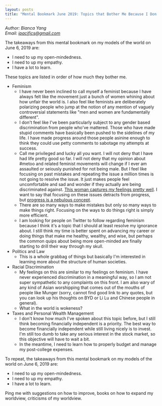 ```yaml
---
layout: posts
title: "Mental Bookmark June 2019: Topics that Bother Me Because I Don't Know Much About Them"
---
```

*Author: Bianca Yang*<br>
*Email: <a href="mailto:ipacifics@gmail.com?subject=Hello from the XDRT Blog">ipacifics@gmail.com</a>*<br>


The takeaways from this mental bookmark on my models of the world on June 6, 2019 are: 
* I need to up my open-mindedness. 
* I need to up my empathy. 
* I have a lot to learn. 

These topics are listed in order of how much they bother me.
* Feminism 
  * I have never been inclined to call myself a feminist because I have always felt like the 
    movement just a bunch of women whining about how unfair the world is. I also feel like 
    feminists are deliberately polarizing people who jump at the notion of any mention of vaguely 
    controversial statements like "men and women are fundamentally different". 
  * I don't feel like I've been particularly subject to any gender based discrimination from 
    people who've mattered. Those who have made stupid comments have basically been pushed to the 
    sidelines of my life. I have made progress around those people asinine enough to think they 
    could use petty comments to sabotage my attempts at success. 
  * Call me privileged and lucky all you want. I will not deny that I have had life pretty good so 
    far. I will not deny that my opinion about #metoo and related feminist movements will change if 
    I ever  am assaulted or seiously punished for not being male. But I feel like focusing on past 
    mistakes and repeating the issue a million times is not going to resolve the issue. It just 
    makes people feel uncomfortable and sad and wonder if they actually are being discriminated 
    against. [This woman captures my feelings pretty well](https://qz.com/1210845/the-subconscious-sexism-of-todays-feminist-movement/).
    I want to say that focusing on these issues detracts from progress, but 
    [progress is a nebulous concept](https://twitter.com/paraschopra/status/1132963632906510336). 
  * There are so many ways to make mistakes but only so many ways to make things right. Focusing on 
    the ways to do things right is simply more efficient. 
  * I am looking for people on Twitter to follow regarding feminism because I think it's a topic 
    that I should at least resolve my ignorance about. I still think my time is better spent on 
    advancing my career or doing things that make me healthy, wealthy, and wise, but perhaps the 
    common quips about being more open-minded are finally starting to drill their way through my 
    skull.
* Politics and Law
  * This is a whole grabbag of things but basically I'm interested in learning more about the 
    structure of human societies.
* Racial Discrimination
  * My feelings on this are similar to my feelings on feminism. I have never experienced 
    discrimination in a meaningful way, so I am not super sympathetic to any complaints on this 
    front. I am also wary of any kind of Asian worshipping that comes out of the mouths of 
    people like Munger (sorry, cannot find good link to any quotes, but you can look up his thoughts 
    on BYD or Li Lu and Chinese people in general). 
  * What in the world is wokeness? 
* Taxes and Personal Wealth Management
  * I don't know how much I've spoken about this topic before, but I still think becoming 
    financially independent is a priority. The best way to become financially independent while 
    still living nicely is to invest. I'm still too dumb to take any serious interest in the stock 
    market, so this objective will have to wait a bit. 
  * In the meantime, I need to learn how to properly budget and manage my post-college expenses. 


To repeat, the takeaways from this mental bookmark on my models of the world on June 6, 2019 are: 
* I need to up my open-mindedness. 
* I need to up my empathy. 
* I have a lot to learn. 

Ping me with suggestions on how to improve, books on how to expand my worldview, criticisms of my 
worldview. 

